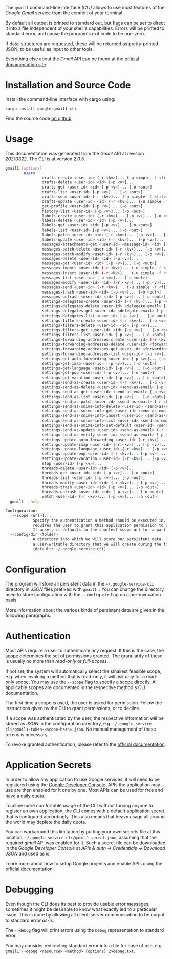 <!---
DO NOT EDIT !
This file was generated automatically from 'src/mako/cli/README.md.mako'
DO NOT EDIT !
-->
The `gmail1` command-line interface *(CLI)* allows to use most features of the *Google Gmail* service from the comfort of your terminal.

By default all output is printed to standard out, but flags can be set to direct it into a file independent of your shell's
capabilities. Errors will be printed to standard error, and cause the program's exit code to be non-zero.

If data-structures are requested, these will be returned as pretty-printed JSON, to be useful as input to other tools.

Everything else about the *Gmail* API can be found at the
[official documentation site](https://developers.google.com/gmail/api/).

# Installation and Source Code

Install the command-line interface with cargo using:

```bash
cargo install google-gmail1-cli
```

Find the source code [on github](https://github.com/Byron/google-apis-rs/tree/main/gen/gmail1-cli).

# Usage

This documentation was generated from the *Gmail* API at revision *20210322*. The CLI is at version *2.0.5*.

```bash
gmail1 [options]
        users
                drafts-create <user-id> (-r <kv>)... (-u simple -f <file> [-m <mime>]) [-p <v>]... [-o <out>]
                drafts-delete <user-id> <id> [-p <v>]...
                drafts-get <user-id> <id> [-p <v>]... [-o <out>]
                drafts-list <user-id> [-p <v>]... [-o <out>]
                drafts-send <user-id> (-r <kv>)... (-u simple -f <file> [-m <mime>]) [-p <v>]... [-o <out>]
                drafts-update <user-id> <id> (-r <kv>)... (-u simple -f <file> [-m <mime>]) [-p <v>]... [-o <out>]
                get-profile <user-id> [-p <v>]... [-o <out>]
                history-list <user-id> [-p <v>]... [-o <out>]
                labels-create <user-id> (-r <kv>)... [-p <v>]... [-o <out>]
                labels-delete <user-id> <id> [-p <v>]...
                labels-get <user-id> <id> [-p <v>]... [-o <out>]
                labels-list <user-id> [-p <v>]... [-o <out>]
                labels-patch <user-id> <id> (-r <kv>)... [-p <v>]... [-o <out>]
                labels-update <user-id> <id> (-r <kv>)... [-p <v>]... [-o <out>]
                messages-attachments-get <user-id> <message-id> <id> [-p <v>]... [-o <out>]
                messages-batch-delete <user-id> (-r <kv>)... [-p <v>]...
                messages-batch-modify <user-id> (-r <kv>)... [-p <v>]...
                messages-delete <user-id> <id> [-p <v>]...
                messages-get <user-id> <id> [-p <v>]... [-o <out>]
                messages-import <user-id> (-r <kv>)... (-u simple -f <file> [-m <mime>]) [-p <v>]... [-o <out>]
                messages-insert <user-id> (-r <kv>)... (-u simple -f <file> [-m <mime>]) [-p <v>]... [-o <out>]
                messages-list <user-id> [-p <v>]... [-o <out>]
                messages-modify <user-id> <id> (-r <kv>)... [-p <v>]... [-o <out>]
                messages-send <user-id> (-r <kv>)... (-u simple -f <file> [-m <mime>]) [-p <v>]... [-o <out>]
                messages-trash <user-id> <id> [-p <v>]... [-o <out>]
                messages-untrash <user-id> <id> [-p <v>]... [-o <out>]
                settings-delegates-create <user-id> (-r <kv>)... [-p <v>]... [-o <out>]
                settings-delegates-delete <user-id> <delegate-email> [-p <v>]...
                settings-delegates-get <user-id> <delegate-email> [-p <v>]... [-o <out>]
                settings-delegates-list <user-id> [-p <v>]... [-o <out>]
                settings-filters-create <user-id> (-r <kv>)... [-p <v>]... [-o <out>]
                settings-filters-delete <user-id> <id> [-p <v>]...
                settings-filters-get <user-id> <id> [-p <v>]... [-o <out>]
                settings-filters-list <user-id> [-p <v>]... [-o <out>]
                settings-forwarding-addresses-create <user-id> (-r <kv>)... [-p <v>]... [-o <out>]
                settings-forwarding-addresses-delete <user-id> <forwarding-email> [-p <v>]...
                settings-forwarding-addresses-get <user-id> <forwarding-email> [-p <v>]... [-o <out>]
                settings-forwarding-addresses-list <user-id> [-p <v>]... [-o <out>]
                settings-get-auto-forwarding <user-id> [-p <v>]... [-o <out>]
                settings-get-imap <user-id> [-p <v>]... [-o <out>]
                settings-get-language <user-id> [-p <v>]... [-o <out>]
                settings-get-pop <user-id> [-p <v>]... [-o <out>]
                settings-get-vacation <user-id> [-p <v>]... [-o <out>]
                settings-send-as-create <user-id> (-r <kv>)... [-p <v>]... [-o <out>]
                settings-send-as-delete <user-id> <send-as-email> [-p <v>]...
                settings-send-as-get <user-id> <send-as-email> [-p <v>]... [-o <out>]
                settings-send-as-list <user-id> [-p <v>]... [-o <out>]
                settings-send-as-patch <user-id> <send-as-email> (-r <kv>)... [-p <v>]... [-o <out>]
                settings-send-as-smime-info-delete <user-id> <send-as-email> <id> [-p <v>]...
                settings-send-as-smime-info-get <user-id> <send-as-email> <id> [-p <v>]... [-o <out>]
                settings-send-as-smime-info-insert <user-id> <send-as-email> (-r <kv>)... [-p <v>]... [-o <out>]
                settings-send-as-smime-info-list <user-id> <send-as-email> [-p <v>]... [-o <out>]
                settings-send-as-smime-info-set-default <user-id> <send-as-email> <id> [-p <v>]...
                settings-send-as-update <user-id> <send-as-email> (-r <kv>)... [-p <v>]... [-o <out>]
                settings-send-as-verify <user-id> <send-as-email> [-p <v>]...
                settings-update-auto-forwarding <user-id> (-r <kv>)... [-p <v>]... [-o <out>]
                settings-update-imap <user-id> (-r <kv>)... [-p <v>]... [-o <out>]
                settings-update-language <user-id> (-r <kv>)... [-p <v>]... [-o <out>]
                settings-update-pop <user-id> (-r <kv>)... [-p <v>]... [-o <out>]
                settings-update-vacation <user-id> (-r <kv>)... [-p <v>]... [-o <out>]
                stop <user-id> [-p <v>]...
                threads-delete <user-id> <id> [-p <v>]...
                threads-get <user-id> <id> [-p <v>]... [-o <out>]
                threads-list <user-id> [-p <v>]... [-o <out>]
                threads-modify <user-id> <id> (-r <kv>)... [-p <v>]... [-o <out>]
                threads-trash <user-id> <id> [-p <v>]... [-o <out>]
                threads-untrash <user-id> <id> [-p <v>]... [-o <out>]
                watch <user-id> (-r <kv>)... [-p <v>]... [-o <out>]
  gmail1 --help

Configuration:
  [--scope <url>]...
            Specify the authentication a method should be executed in. Each scope
            requires the user to grant this application permission to use it.
            If unset, it defaults to the shortest scope url for a particular method.
  --config-dir <folder>
            A directory into which we will store our persistent data. Defaults to
            a user-writable directory that we will create during the first invocation.
            [default: ~/.google-service-cli]

```

# Configuration

The program will store all persistent data in the `~/.google-service-cli` directory in *JSON* files prefixed with `gmail1-`.  You can change the directory used to store configuration with the `--config-dir` flag on a per-invocation basis.

More information about the various kinds of persistent data are given in the following paragraphs.

# Authentication

Most APIs require a user to authenticate any request. If this is the case, the [scope][scopes] determines the 
set of permissions granted. The granularity of these is usually no more than *read-only* or *full-access*.

If not set, the system will automatically select the smallest feasible scope, e.g. when invoking a
method that is read-only, it will ask only for a read-only scope. 
You may use the `--scope` flag to specify a scope directly. 
All applicable scopes are documented in the respective method's CLI documentation.

The first time a scope is used, the user is asked for permission. Follow the instructions given 
by the CLI to grant permissions, or to decline.

If a scope was authenticated by the user, the respective information will be stored as *JSON* in the configuration
directory, e.g. `~/.google-service-cli/gmail1-token-<scope-hash>.json`. No manual management of these tokens
is necessary.

To revoke granted authentication, please refer to the [official documentation][revoke-access].

# Application Secrets

In order to allow any application to use Google services, it will need to be registered using the 
[Google Developer Console][google-dev-console]. APIs the application may use are then enabled for it
one by one. Most APIs can be used for free and have a daily quota.

To allow more comfortable usage of the CLI without forcing anyone to register an own application, the CLI
comes with a default application secret that is configured accordingly. This also means that heavy usage
all around the world may deplete the daily quota.

You can workaround this limitation by putting your own secrets file at this location: 
`~/.google-service-cli/gmail1-secret.json`, assuming that the required *gmail* API 
was enabled for it. Such a secret file can be downloaded in the *Google Developer Console* at 
*APIs & auth -> Credentials -> Download JSON* and used as is.

Learn more about how to setup Google projects and enable APIs using the [official documentation][google-project-new].


# Debugging

Even though the CLI does its best to provide usable error messages, sometimes it might be desirable to know
what exactly led to a particular issue. This is done by allowing all client-server communication to be 
output to standard error *as-is*.

The `--debug` flag will print errors using the `Debug` representation to standard error.

You may consider redirecting standard error into a file for ease of use, e.g. `gmail1 --debug <resource> <method> [options] 2>debug.txt`.


[scopes]: https://developers.google.com/+/api/oauth#scopes
[revoke-access]: http://webapps.stackexchange.com/a/30849
[google-dev-console]: https://console.developers.google.com/
[google-project-new]: https://developers.google.com/console/help/new/